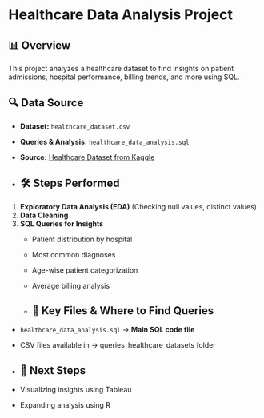 # Healthcare Data Analysis Project 

## 📊 Overview  
This project analyzes a healthcare dataset to find insights on patient admissions, hospital performance, billing trends, and more using SQL.  

## 🔍 Data Source  
- **Dataset:** `healthcare_dataset.csv`  
- **Queries & Analysis:** `healthcare_data_analysis.sql`  
- **Source:** [Healthcare Dataset from Kaggle](<https://www.kaggle.com/discussions/accomplishments/482444>)

- ## 🛠 Steps Performed  
1. **Exploratory Data Analysis (EDA)** (Checking null values, distinct values)  
2. **Data Cleaning**  
3. **SQL Queries for Insights**  
   - Patient distribution by hospital  
   - Most common diagnoses  
   - Age-wise patient categorization  
   - Average billing analysis
  
   - ## 📂 Key Files & Where to Find Queries  
- `healthcare_data_analysis.sql` → **Main SQL code file**  
- CSV files available in → queries_healthcare_datasets folder
  
- ## 🚀 Next Steps  
- Visualizing insights using Tableau  
- Expanding analysis using R  
